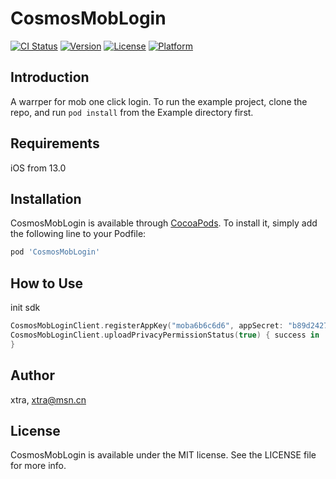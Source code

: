 # CosmosMobLogin

[![CI Status](https://img.shields.io/travis/xtra/CosmosMobLogin.svg?style=flat)](https://travis-ci.org/xtra/CosmosMobLogin)
[![Version](https://img.shields.io/cocoapods/v/CosmosMobLogin.svg?style=flat)](https://cocoapods.org/pods/CosmosMobLogin)
[![License](https://img.shields.io/cocoapods/l/CosmosMobLogin.svg?style=flat)](https://cocoapods.org/pods/CosmosMobLogin)
[![Platform](https://img.shields.io/cocoapods/p/CosmosMobLogin.svg?style=flat)](https://cocoapods.org/pods/CosmosMobLogin)

## Introduction

A warrper for mob one click login.
To run the example project, clone the repo, and run `pod install` from the Example directory first.

## Requirements

iOS from 13.0

## Installation

CosmosMobLogin is available through [CocoaPods](https://cocoapods.org). To install
it, simply add the following line to your Podfile:

```ruby
pod 'CosmosMobLogin'
```

## How to Use

init sdk
```swift
CosmosMobLoginClient.registerAppKey("moba6b6c6d6", appSecret: "b89d2427a3bc7ad1aea1e1e8c1d36bf3", privacyLevel: 2)
CosmosMobLoginClient.uploadPrivacyPermissionStatus(true) { success in     
}
```



## Author

xtra, xtra@msn.cn

## License

CosmosMobLogin is available under the MIT license. See the LICENSE file for more info.
